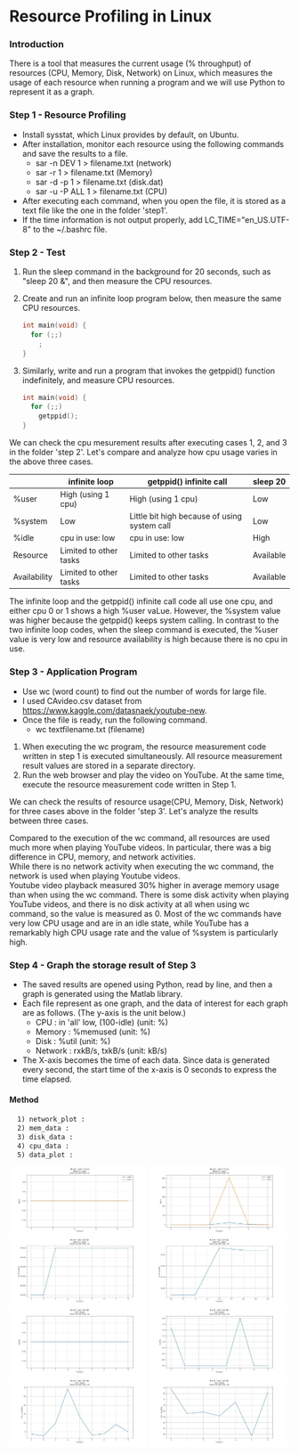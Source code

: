 # Resource Profiling in Linux

### Introduction

There is a tool that measures the current usage (% throughput) of resources (CPU, Memory, Disk, Network) on Linux, which measures the usage of each resource when running a program and we will use Python to represent it as a graph.

### Step 1 - Resource Profiling

* Install sysstat, which Linux provides by default, on Ubuntu.
* After installation, monitor each resource using the following commands and save the results to a file.
  - sar -n DEV 1 > filename.txt (network)
  - sar -r 1 > filename.txt (Memory)
  - sar -d -p 1 > filename.txt (disk.dat)
  - sar -u -P ALL 1 > filename.txt (CPU)
* After executing each command, when you open the file, it is stored as a text file like the one in the folder 'step1'.
* If the time information is not output properly, add LC_TIME="en_US.UTF-8" to the ~/.bashrc file.

### Step 2 - Test 

1. Run the sleep command in the background for 20 seconds, such as "sleep 20 &", and then measure the CPU resources.
2. Create and run an infinite loop program below, then measure the same CPU resources.
   ```c
   int main(void) {
     for (;;)
       ;
   }
   ```
   
3. Similarly, write and run a program that invokes the getppid() function indefinitely, and measure CPU resources.   
   ```c
   int main(void) {
     for (;;)
       getppid();
   }
   ```
   
We can check the cpu mesurement results after executing cases 1, 2, and 3 in the folder 'step 2'. Let's compare and analyze how cpu usage varies in the above three cases.

|              |    infinite loop       | getppid() infinite call                      | sleep 20  |
|--------------|------------------------|----------------------------------------------|-----------|
| %user        | High (using 1 cpu)     | High (using 1 cpu)                           | Low       |
| %system      | Low                    | Little bit high because of using system call | Low       |
| %idle        | cpu in use: low        | cpu in use: low                              | High      |
| Resource     | Limited to other tasks | Limited to other tasks                       | Available |
| Availability | Limited to other tasks | Limited to other tasks                       | Available |
   
The infinite loop and the getppid() infinite call code all use one cpu, and either cpu 0 or 1 shows a high %user vaLue. However, the %system value was higher because the getppid() keeps system calling.
In contrast to the two infinite loop codes, when the sleep command is executed, the %user value is very low and resource availability is high because there is no cpu in use.

### Step 3 - Application Program

* Use wc (word count) to find out the number of words for large file.
* I used CAvideo.csv dataset from <https://www.kaggle.com/datasnaek/youtube-new>.
* Once the file is ready, run the following command.
  + wc textfilename.txt (filename)
   
1. When executing the wc program, the resource measurement code written in step 1 is executed simultaneously. All resource measurement result values are stored in a separate directory.
2. Run the web browser and play the video on YouTube. At the same time, execute the resource measurement code written in Step 1.
   
We can check the results of resource usage(CPU, Memory, Disk, Network) for three cases above in the folder 'step 3'. Let's analyze the results between three cases.

Compared to the execution of the wc command, all resources are used much more when playing YouTube videos. In particular, there was a big difference in CPU, memory, and network activities.   
While there is no network activity when executing the wc command, the network is used when playing Youtube videos.   
Youtube video playback measured 30% higher in average memory usage than when using the wc command.
There is some disk activity when playing YouTube videos, and there is no disk activity at all when using wc command, so the value is measured as 0. Most of the wc commands have very low CPU usage and are in an idle state, while YouTube has a remarkably high CPU usage rate and the value of %system is particularly high.
   
### Step 4 - Graph the storage result of Step 3 

+ The saved results are opened using Python, read by line, and then a graph is generated using the Matlab library.
+ Each file represent as one graph, and the data of interest for each graph are as follows. (The y-axis is the unit below.)
  - CPU : in 'all' low, (100-idle) (unit: %)
  - Memory : %memused (unit: %)
  - Disk : %util (unit: %)
  - Network : rxkB/s, txkB/s (unit: kB/s)
+ The X-axis becomes the time of each data. Since data is generated every second, the start time of the x-axis is 0 seconds to express the time elapsed.
   
#### Method

      1) network_plot : 
      2) mem_data : 
      3) disk_data : 
      4) cpu_data : 
      5) data_plot :

<p float="left">
   <img src="https://github.com/SeogyeongHwang/Project/blob/ee138d53ac29d2f667f1f551a96a90f411899e9c/Data_Analysis/Resource%20profiling/Plots/Plot_networkWC.jpg" width="49%" height="49%">
   <img src="https://github.com/SeogyeongHwang/Project/blob/ee138d53ac29d2f667f1f551a96a90f411899e9c/Data_Analysis/Resource%20profiling/Plots/Plot_networkYoutube.jpg" width="49%" height="49%">
  <img src="https://github.com/SeogyeongHwang/Project/blob/bfb7df2c2ffc77e507cb1a6088b52f7dbc9b9380/Data_Analysis/Resource%20profiling/Plots/Plot_memWC.jpg" width="49%" height="49%">
   <img src="https://github.com/SeogyeongHwang/Project/blob/bfb7df2c2ffc77e507cb1a6088b52f7dbc9b9380/Data_Analysis/Resource%20profiling/Plots/Plot_memYoutube.jpg" width="49%" height="49%">
  <img src="https://github.com/SeogyeongHwang/Project/blob/bfb7df2c2ffc77e507cb1a6088b52f7dbc9b9380/Data_Analysis/Resource%20profiling/Plots/Plot_diskWC.jpg" width="49%" height="49%">
   <img src="https://github.com/SeogyeongHwang/Project/blob/bfb7df2c2ffc77e507cb1a6088b52f7dbc9b9380/Data_Analysis/Resource%20profiling/Plots/Plot_diskYoutube.jpg" width="49%" height="49%">
  <img src="https://github.com/SeogyeongHwang/Project/blob/bfb7df2c2ffc77e507cb1a6088b52f7dbc9b9380/Data_Analysis/Resource%20profiling/Plots/Plot_cpuWC.jpg" width="49%" height="49%">
   <img src="https://github.com/SeogyeongHwang/Project/blob/bfb7df2c2ffc77e507cb1a6088b52f7dbc9b9380/Data_Analysis/Resource%20profiling/Plots/Plot_cpuYoutube.jpg" width="49%" height="49%">
   </p>

   

